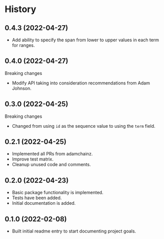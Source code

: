 # History


## 0.4.3 (2022-04-27)

  * Add ability to specify the span from lower to upper values in each term for ranges.

## 0.4.0 (2022-04-27)

Breaking changes

  * Modify API taking into consideration recommendations from Adam Johnson.

## 0.3.0 (2022-04-25)

Breaking changes

  * Changed from using `id` as the sequence value to using the `term` field.

## 0.2.1 (2022-04-25)

  * Implemented all PRs from adamchainz.
  * Improve test matrix.
  * Cleanup unused code and comments.

## 0.2.0 (2022-04-23)

  * Basic package functionality is implemented.
  * Tests have been added.
  * Initial documentation is added.

## 0.1.0 (2022-02-08)

* Built initial readme entry to start documenting project goals.
